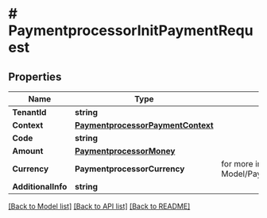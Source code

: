 # # PaymentprocessorInitPaymentRequest


## Properties 


Name | Type | Description | Notes
------------ | ------------- | ------------- | -------------
**TenantId**| **string** |   |
**Context**| [**PaymentprocessorPaymentContext**](PaymentprocessorPaymentContext.md) |   | [optional]
**Code**| **string** |   |
**Amount**| [**PaymentprocessorMoney**](PaymentprocessorMoney.md) |   | [optional]
**Currency**| **PaymentprocessorCurrency** |  for more information please, see Model/PaymentprocessorCurrency.php  | [optional]
**AdditionalInfo**| **string** |   | [optional]


[[Back to Model list]](../../README.md#models) [[Back to API list]](../../README.md#endpoints) [[Back to README]](../../README.md)

